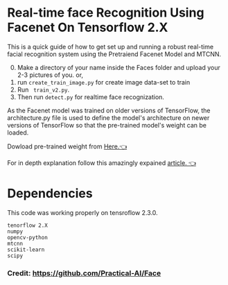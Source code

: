 
# Real-time face Recognition Using Facenet On Tensorflow 2.X

This is a quick guide of how to get set up and running a robust real-time facial recognition system using the Pretraiend Facenet Model and MTCNN.

0. Make a directory of your name inside the Faces folder and upload your 2-3 pictures of you.
or,
1. run ```create_train_image.py``` for create image data-set to train
2. Run ``` train_v2.py```.
3. Then run ```detect.py``` for realtime face recognization.

As the Facenet model was trained on older versions of TensorFlow, the architecture.py file is used to define the model's architecture on newer versions of TensorFlow so that the pre-trained model's weight can be loaded.
<br>

Dowload pre-trained weight from [Here.👈](https://drive.google.com/drive/folders/1-Frhel960FIv9jyEWd_lwY5bVYipizIT) <br>

For in depth explanation follow this amazingly expained [article. 👈](https://arsfutura.com/magazine/face-recognition-with-facenet-and-mtcnn/)

# Dependencies
This code was working properly on tensroflow 2.3.0.
```
tenorflow 2.X
numpy
opencv-python
mtcnn
scikit-learn
scipy
```
### Credit: https://github.com/Practical-AI/Face



